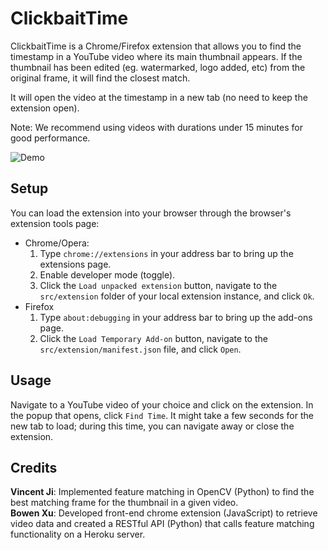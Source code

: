 # ClickbaitTime
ClickbaitTime is a Chrome/Firefox extension that allows you to find the timestamp in a YouTube video where its main thumbnail appears. If the thumbnail has been edited (eg. watermarked, logo added, etc) from the original frame, it will find the closest match.  

It will open the video at the timestamp in a new tab (no need to keep the extension open).

Note: We recommend using videos with durations under 15 minutes for good performance.  

![Demo](demo.gif)

## Setup
You can load the extension into your browser through the browser's extension tools page:

- Chrome/Opera:
  1. Type `chrome://extensions` in your address bar to bring up the extensions page.
  2. Enable developer mode (toggle).
  3. Click the `Load unpacked extension` button, navigate to the `src/extension` folder of your local extension instance, and click `Ok`.
- Firefox
  1. Type `about:debugging` in your address bar to bring up the add-ons page.
  2. Click the `Load Temporary Add-on` button, navigate to the `src/extension/manifest.json` file, and click `Open`.

## Usage
Navigate to a YouTube video of your choice and click on the extension. In the popup that opens, click `Find Time`. It might take a few seconds for the new tab to load; during this time, you can navigate away or close the extension.

## Credits
**Vincent Ji**: Implemented feature matching in OpenCV (Python) to find the best matching frame for the thumbnail in a given video.  
**Bowen Xu**: Developed front-end chrome extension (JavaScript) to retrieve video data and created a RESTful API (Python) that calls feature matching functionality on a Heroku server.
